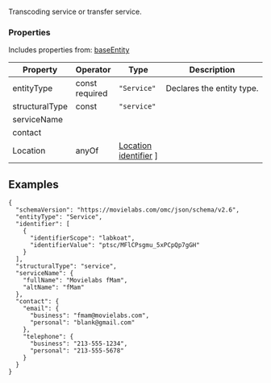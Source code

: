Transcoding service or transfer service.
### Properties
Includes properties from: [baseEntity](../core/baseEntity.md)

| Property       | Operator          | Type                                                                           | Description               |
| -------------- | ----------------- | ------------------------------------------------------------------------------ | ------------------------- |
| entityType     | const<br>required | `"Service"`                                                                    | Declares the entity type. |
| structuralType | const             | `"service"`                                                                    |                           |
| serviceName    |                   |                                                                                |                           |
| contact        |                   |                                                                                |                           |
| Location       | anyOf             | [Location](./Location.md) <br>[identifier](../Utility/Utility.md#identifier) ] |                           |



## Examples

```JSON{  
{  
  "schemaVersion": "https://movielabs.com/omc/json/schema/v2.6",  
  "entityType": "Service",  
  "identifier": [  
    {  
      "identifierScope": "labkoat",  
      "identifierValue": "ptsc/MFlCPsgmu_5xPCpQp7gGH"  
    }  
  ],  
  "structuralType": "service",  
  "serviceName": {  
    "fullName": "Movielabs fMam",  
    "altName": "fMam"  
  },  
  "contact": {  
    "email": {  
      "business": "fmam@movielabs.com",  
      "personal": "blank@gmail.com"  
    },  
    "telephone": {  
      "business": "213-555-1234",  
      "personal": "213-555-5678"  
    }  
  }  
}
```
